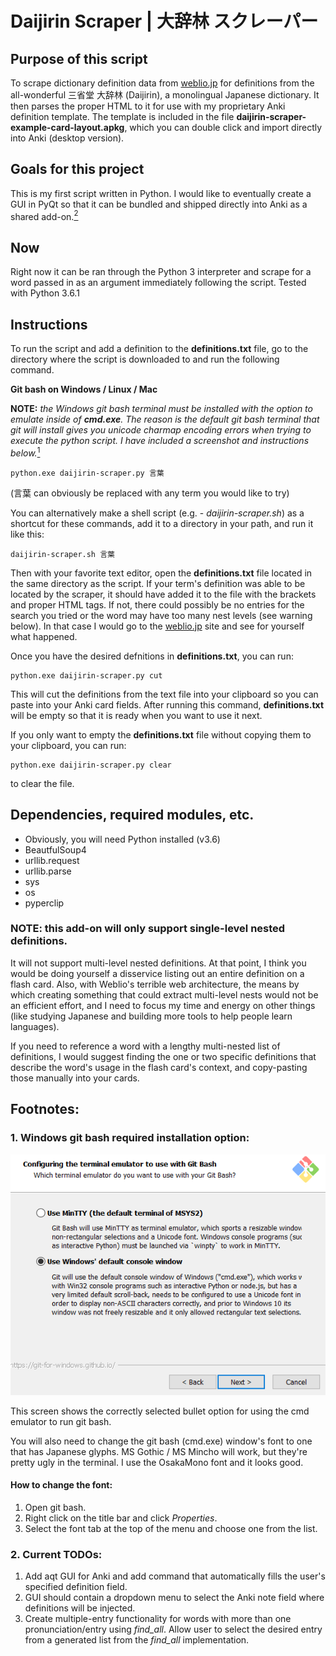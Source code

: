 # Daijirin Scraper | 大辞林 スクレーパー
## Purpose of this script
To scrape dictionary definition data from [weblio.jp](http://www.weblio.jp/) for definitions from the all-wonderful 三省堂 大辞林 (Daijirin), a monolingual Japanese dictionary. It then parses the proper HTML to it for use with my proprietary Anki definition template. The template is included in the file **daijirin-scraper-example-card-layout.apkg**, which you can double click and import directly into Anki (desktop version).

## Goals for this project
This is my first script written in Python. I would like to eventually create a GUI in PyQt so that it can be bundled and shipped directly into Anki as a shared add-on.[<sup>2</sup>](#2-current-todos)

## Now
Right now it can be ran through the Python 3 interpreter and scrape for a word passed in as an argument immediately following the script. Tested with Python 3.6.1

## Instructions
To run the script and add a definition to the **definitions.txt** file, go to the directory where the script is downloaded to and run the following command.

**Git bash on Windows / Linux / Mac**

**NOTE:** _the Windows git bash terminal must be installed with the option to emulate inside of **cmd.exe**. The reason is the default git bash terminal that git will install gives you unicode charmap encoding errors when trying to execute the python script. I have included a screenshot and instructions below._[<sup>1</sup>](#1-windows-git-bash-required-installation-option)

```
python.exe daijirin-scraper.py 言葉
```
(言葉 can obviously be replaced with any term you would like to try)

You can alternatively make a shell script (e.g. - _daijirin-scraper.sh_) as a shortcut for these commands, add it to a directory in your path, and run it like this:
```
daijirin-scraper.sh 言葉
```

Then with your favorite text editor, open the **definitions.txt** file located in the same directory as the script. If your term's definition was able to be located by the scraper, it should have added it to the file with the brackets and proper HTML tags. If not, there could possibly be no entries for the search you tried or the word may have too many nest levels (see warning below). In that case I would go to the [weblio.jp](http://www.weblio.jp/) site and see for yourself what happened.

Once you have the desired defnitions in **definitions.txt**, you can run:
```
python.exe daijirin-scraper.py cut
```

This will cut the definitions from the text file into your clipboard so you can paste into your Anki card fields. After running this command, **definitions.txt** will be empty so that it is ready when you want to use it next.

If you only want to empty the **definitions.txt** file without copying them to your clipboard, you can run:
```
python.exe daijirin-scraper.py clear
```
to clear the file.


## Dependencies, required modules, etc.
* Obviously, you will need Python installed (v3.6)
* BeautfulSoup4
* urllib.request
* urllib.parse
* sys
* os
* pyperclip

### NOTE: this add-on will only support single-level nested definitions.
It will not support multi-level nested definitions. At that point, I think you would be doing yourself a disservice listing out an entire definition on a flash card. Also, with Weblio's terrible web architecture, the means by which creating something that could extract multi-level nests would not be an efficient effort, and I need to focus my time and energy on other things (like studying Japanese and building more tools to help people learn languages).

If you need to reference a word with a lengthy multi-nested list of definitions, I would suggest finding the one or two specific definitions that describe the word's usage in the flash card's context, and copy-pasting those manually into your cards.

## Footnotes:

### 1. Windows git bash required installation option:

![Alt text](readme/windows-option.png "Option needed for Windows git bash installation")

This screen shows the correctly selected bullet option for using the cmd emulator to run git bash.

You will also need to change the git bash (cmd.exe) window's font to one that has Japanese glyphs. MS Gothic / MS Mincho will work, but they're pretty ugly in the terminal. I use the OsakaMono font and it looks good.

#### How to change the font:
1. Open git bash.
2. Right click on the title bar and click _Properties_.
3. Select the font tab at the top of the menu and choose one from the list.

### 2. Current TODOs:
1. Add aqt GUI for Anki and add command that automatically fills the user's specified definition field.
2. GUI should contain a dropdown menu to select the Anki note field where definitions will be injected.
3. Create multiple-entry functionality for words with more than one pronunciation/entry using _find_all_. Allow user to select the desired entry from a generated list from the _find_all_ implementation.
